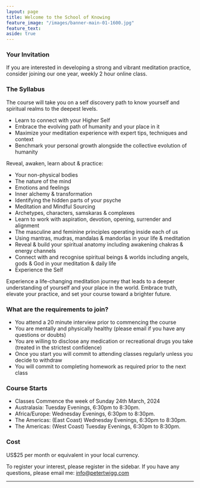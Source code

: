 ```yaml
---
layout: page
title: Welcome to the School of Knowing 
feature_image: "/images/banner-main-01-1600.jpg"
feature_text: 
aside: true 
---
```


### Your Invitation

If you are interested in developing a strong and vibrant meditation practice, consider joining our one year, weekly 2 hour online class.  

### The Syllabus

The course will take you on a self discovery path to know yourself and spiritual realms to the deepest levels. 
* Learn to connect with your Higher Self
* Embrace the evolving path of humanity and your place in it 
* Maximize your meditation experience with expert tips, techniques and context
* Benchmark your personal growth alongside the collective evolution of humanity

Reveal, awaken, learn about & practice:
* Your non-physical bodies
* The nature of the mind
* Emotions and feelings
* Inner alchemy & transformation
* Identifying the hidden parts of your psyche
* Meditation and Mindful Sourcing
* Archetypes, characters, samskaras & complexes
* Learn to work with aspiration, devotion, opening, surrender and alignment 
* The masculine and feminine principles operating inside each of us
* Using mantras, mudras, mandalas & mandorlas in your life & meditation
* Reveal & build your spiritual anatomy including awakening chakras & energy channels 
* Connect with and recognise spiritual beings & worlds including angels, gods & God in your meditation & daily life
* Experience the Self

Experience a life-changing meditation journey that leads to a deeper understanding of yourself and your place in the world. Embrace truth, elevate your practice, and set your course toward a brighter future.

### What are the requirements to join? 

* You attend a 20 minute interview prior to commencing the course
* You are mentally and physically healthy (please email if you have any questions or doubts)
* You are willing to disclose any medication or recreational drugs you take (treated in the strictest confidence)
* Once you start you will commit to attending classes regularly unless you decide to withdraw 
* You will commit to completing homework as required prior to the next class  

### Course Starts

* Classes Commence the week of Sunday 24th March, 2024 
* Australasia: Tuesday Evenings, 6:30pm to 8:30pm. 
* Africa/Europe: Wednesday Evenings, 6:30pm to 8:30pm. 
* The Americas: (East Coast) Wednesday Evenings, 6:30pm to 8:30pm. 
* The Americas: (West Coast) Tuesday Evenings, 6:30pm to 8:30pm. 
 
### Cost

US$25 per month or equivalent in your local currency. 

To register your interest, please register in the sidebar. If you have any questions, please email me: info@petertwigg.com 



---


